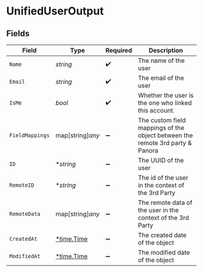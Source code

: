 # UnifiedUserOutput


## Fields

| Field                                                                         | Type                                                                          | Required                                                                      | Description                                                                   |
| ----------------------------------------------------------------------------- | ----------------------------------------------------------------------------- | ----------------------------------------------------------------------------- | ----------------------------------------------------------------------------- |
| `Name`                                                                        | *string*                                                                      | :heavy_check_mark:                                                            | The name of the user                                                          |
| `Email`                                                                       | *string*                                                                      | :heavy_check_mark:                                                            | The email of the user                                                         |
| `IsMe`                                                                        | *bool*                                                                        | :heavy_check_mark:                                                            | Whether the user is the one who linked this account.                          |
| `FieldMappings`                                                               | map[string]*any*                                                              | :heavy_minus_sign:                                                            | The custom field mappings of the object between the remote 3rd party & Panora |
| `ID`                                                                          | **string*                                                                     | :heavy_minus_sign:                                                            | The UUID of the user                                                          |
| `RemoteID`                                                                    | **string*                                                                     | :heavy_minus_sign:                                                            | The id of the user in the context of the 3rd Party                            |
| `RemoteData`                                                                  | map[string]*any*                                                              | :heavy_minus_sign:                                                            | The remote data of the user in the context of the 3rd Party                   |
| `CreatedAt`                                                                   | [*time.Time](https://pkg.go.dev/time#Time)                                    | :heavy_minus_sign:                                                            | The created date of the object                                                |
| `ModifiedAt`                                                                  | [*time.Time](https://pkg.go.dev/time#Time)                                    | :heavy_minus_sign:                                                            | The modified date of the object                                               |